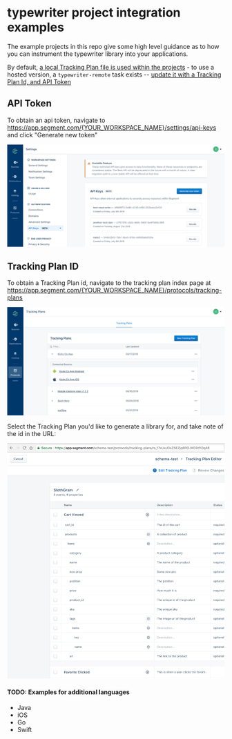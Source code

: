 # typewriter project integration examples

The example projects in this repo give some high level guidance as to how you can instrument
the typewriter library into your applications.

By default, [a local Tracking Plan file is used within the projects](https://github.com/segmentio/typewriter-examples/blob/master/typescript-project/tracking-plan.json) - to use a hosted version, a `typewriter-remote` task exists --  [update it with a Tracking Plan Id, and API Token](https://github.com/segmentio/typewriter-examples/blob/master/typescript-project/package.json#L8) 

## API Token

To obtain an api token, navigate to https://app.segment.com/{YOUR_WORKSPACE_NAME}/settings/api-keys and click "Generate new token"

![API Keys](./api_keys.png)

## Tracking Plan ID

To obtain a Tracking Plan id, navigate to the tracking plan index page at https://app.segment.com/{YOUR_WORKSPACE_NAME}/protocols/tracking-plans 

![Tracking Plan Index](./tracking_plan_index.png) 

Select the Tracking Plan you'd like to generate a library for, and take note of the id in the URL:

![Tracking Plan ID](./tracking_plan_id.png) 

#### TODO: Examples for additional languages
- Java
- iOS
- Go
- Swift

